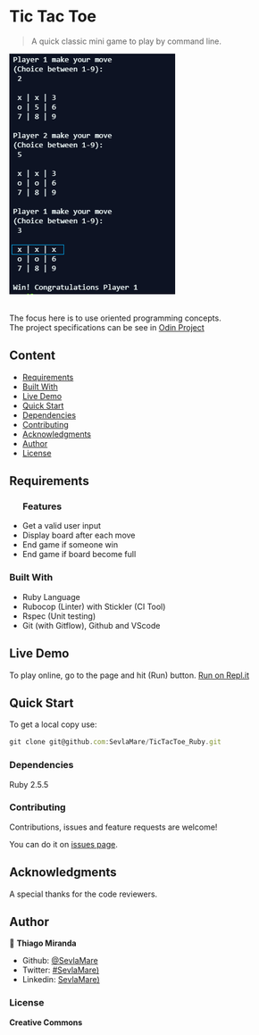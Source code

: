 # Tic Tac Toe
> A quick classic mini game to play by command line.

![screenshot](./images/screenshot.png)

<br>The focus here is to use oriented programming concepts.<br>
The project specifications can be see in [Odin Project](https://www.theodinproject.com/courses/ruby-programming/lessons/oop)

## Content

* [Requirements](#requirements)
* [Built With](#built-with)
* [Live Demo](#live-demo)
* [Quick Start](#quick-start)
* [Dependencies](#dependencies)
* [Contributing](#contributing)
* [Acknowledgments](#acknowledgments)
* [Author](#author)
* [License](#license)


## Requirements

<ul>
  <h3>Features</h3>
  <li>Get a valid user input</li>
  <li>Display board after each move</li>
  <li>End game if someone win</li>
  <li>End game if board become full</li>
</ul>

### Built With

- Ruby Language <br>
- Rubocop (Linter) with Stickler (CI Tool)<br>
- Rspec (Unit testing) <br>
- Git (with Gitflow), Github and VScode <br>

## Live Demo

To play online, go to the page and hit (Run) button.
[Run on Repl.it](https://repl.it/@ThiagoMiranda2/tictactoeruby)

## Quick Start

To get a local copy use:<br>
```js
git clone git@github.com:SevlaMare/TicTacToe_Ruby.git
```

### Dependencies

Ruby 2.5.5

### Contributing

Contributions, issues and feature requests are welcome!

You can do it on [issues page](issues/).

## Acknowledgments

A special thanks for the code reviewers.

## Author

👤 **Thiago Miranda**

- Github: [@SevlaMare](https://github.com/SevlaMare)
- Twitter: [#SevlaMare)](https://twitter.com/SevlaMare)
- Linkedin: [SevlaMare)](https://www.linkedin.com/in/sevlamare)

### License

<strong>Creative Commons</strong>